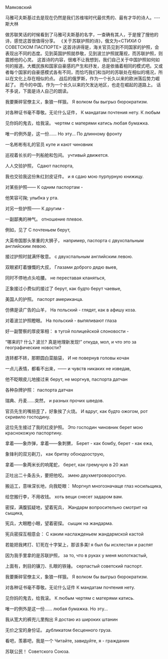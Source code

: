Маяковский

马雅可夫斯基过去是现在仍然是我们苏维埃时代最优秀的、最有才华的诗人。---斯大林

做苏联笑话的时候看到了马雅可夫斯基的名字，一查确有其人，于是搜了搜他的诗，感觉这首很值得分享。
《关于苏联护照的诗》，俄文为<СТИХИ О СОВЕТСКОМ ПАСПОРТЕ>
这首诗讲得是，海关官员见到不同国家的护照，会表现出不同的态度。见到英国护照就恭敬，见到波兰护照就蔑视，而苏联护照，则震撼他的心灵。
这首诗的内容，很难不让我想到，我们自己关于中国护照如何如何的报道。大概民族和国家自豪感的产生和抒发，总是依循着相同的模式吧。又或者每个国家的自豪感模式各有不同，而恰巧我们和当时的苏联处在相似的境况，所以在文化上存在相似的点。
战后的俄罗斯，作为一个长久以来的欧洲落后势力崛起了。
而今的中国，作为一个长久以来的欠发达地区，也走在崛起的道路上。
话不多说，下面是诗人自己的朗读。



我要撕碎官僚主义，象狼一样狠。
Я волком бы выгрыз бюрократизм.

对各种证书毫不尊敬。无论什么证件，
К мандатам почтения нету. К любым

见你妈的鬼去，给我滚。
чертям с матерями катись любая бумажка.

唯一的例外是，这一份……
 Но эту...  По длинному фронту

一名彬彬有礼的官员
  купе и кают чиновник

巡视着长长的一列船舱和包间。
 учтивый движется.

人人交验护照，
Сдают паспорта,

我也交验我这份朱红封皮证件。
  и я сдаю мою пурпурную книжицу.

对某些护照——
К одним паспортам -

他笑容可掬;
улыбка у рта.

对另一些护照——
К другим -

一副鄙夷的神气。
 отношение плевое.

例如，见了
С почтеньем берут,

大英帝国那头笨重的大狮子，
например, паспорта
с двухспальным английским левою.

接过护照时就满怀敬意。
с двухспальным английским левою.

双眼紧盯着慷慨的大叔，
Глазами доброго дядю выев,

同时不停地点头哈腰。
не переставая кланяться,

正象接过小费似的接过了
берут, как будто берут чаевые,

美国人的护照。
паспорт американца.

仿佛是读广告的山羊，
На польский - глядят, как в афишу коза.

对着波兰护照瞪眼。
На польский - выпяливают глаза

好一副警察的厚皮笨相：
в тугой полицейской слоновости -

“哪来的?  什么?  波兰?   真是地理新发现!”
откуда, мол, и что это за географические новости?

连转都不转，那颗圆白菜脑袋，
И не повернув головы кочан

一点儿表情，都看不出来，——
и чувств никаких не изведав,

他不眨眼皮儿地接过来
берут, не моргнув, паспорта датчан

各种杂牌护照：
паспорта датчан

瑞典、丹麦……突然，
и разных прочих шведов.

官员先生的嘴扭歪了，好象挨了火烧。
И вдруг, как будто ожогом, рот скривило господину.

这位先生接过了我的红皮护照。
Это господин чиновник берет мою краснокожую паспортину.

拿着——象炸弹，拿着——象刺猬，
Берет - как бомбу, берет - как ежа,

象锋利的双刃剃刀，
как бритву обоюдоострую,

拿着——象两米长的响尾蛇，
берет, как гремучую в 20 жал

正吐出二十条舌头，要把他咬。
змею двухметроворостую.

搬运工，意味深长地，向我眨眼：
Моргнул многозначаще глаз носильщика,

给您搬行李，不用收钱。
хоть вещи снесет задаром вам.

密探，满腹狐疑地，望着宪兵，
Жандарм вопросительно смотрит на сыщика,

宪兵，大眼瞪小眼，望着密探。
сыщик на жандарма.

宪兵密探互相意会：
С каким наслажденьем жандармской кастой

若能把我拷打、钉死在十字架上，那该多美!
я был бы исхлестан и распят

因为我手里拿的是苏联护照，
за то, что в руках у меня молоткастый,

上面有，刺目的镰刀、扎眼的铁锤。
серпастый советский паспорт.

我要撕碎官僚主义，象狼一样狠。
Я волком бы выгрыз бюрократизм.

对各种证书毫不尊敬。无论什么证件
К мандатам почтения нету.

见你妈的鬼去，给我滚。
К любым чертям с матерями катись.

唯一的例外是这一份……
любая бумажка. Но эту...

我从宽大的裤兜儿里掏出
Я достаю из широких штанин

无价之宝的身份证。
дубликатом бесценного груза.

看吧，羡慕吧，我是一个
Читайте, завидуйте, я - гражданин

苏联公民！
Советского Союза.
